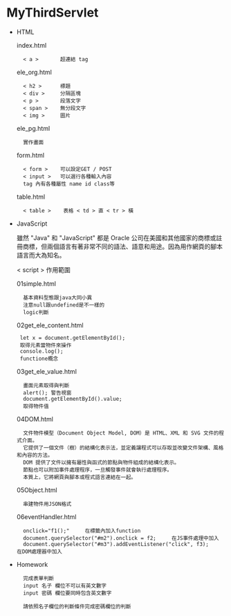 # MyThirdServlet

+ HTML

    index.html

        < a >       超連結 tag

    ele_org.html

        < h2 >      標題
        < div >     分隔區塊
        < p >       段落文字
        < span >    無分段文字
        < img >     圖片

    ele_pg.html

        實作畫面

    form.html

        < form >    可以設定GET / POST 
        < input >   可以選行各種輸入內容
        tag 內有各種屬性 name id class等

    table.html

        < table >    表格 < td > 直 < tr > 橫


+ JavaScript

    雖然 "Java" 和 "JavaScript" 都是 Oracle 公司在美國和其他國家的商標或註冊商標，但兩個語言有著非常不同的語法、語意和用途。因為用作網頁的腳本語言而大為知名。

    < script > 作用範圍


    01simple.html

        基本資料型態跟java大同小異
        注意null跟undefined是不一樣的
        logic判斷
        

    02get_ele_content.html

       let x = document.getElementById();
       取得元素當物件來操作
       console.log();
       functione概念

    03get_ele_value.html

        畫面元素取得與判斷
        alert(); 警告視窗
        document.getElementById().value;
        取得物件值
       
    04DOM.html

        文件物件模型（Document Object Model, DOM）是 HTML、XML 和 SVG 文件的程式介面。
        它提供了一個文件（樹）的結構化表示法，並定義讓程式可以存取並改變文件架構、風格和內容的方法。
        DOM 提供了文件以擁有屬性與函式的節點與物件組成的結構化表示。
        節點也可以附加事件處理程序，一旦觸發事件就會執行處理程序。 
        本質上，它將網頁與腳本或程式語言連結在一起。

    05Object.html

        串建物件用JSON格式

    06eventHandler.html

        onclick="f1();"     在標籤內加入function
        document.querySelector("#m2").onclick = f2;     在JS事件處理中加入
        document.querySelector("#m3").addEventListener("click", f3);        在DOM處理器中加入

+ Homework

        完成表單判斷
        input 名子 欄位不可以有英文數字
        input 密碼 欄位要同時包含英文數字

        請依照名子欄位的判斷條件完成密碼欄位的判斷


        
